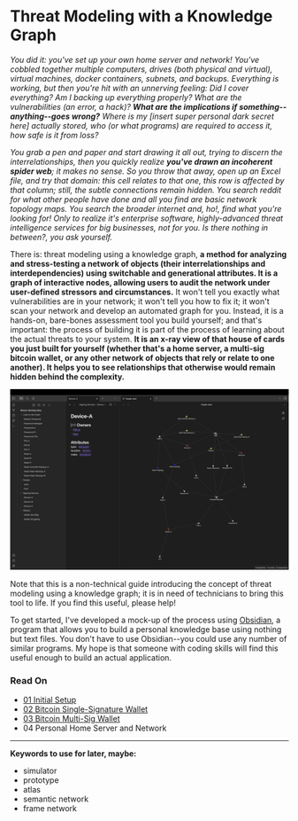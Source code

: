 # Threat Modeling with a Knowledge Graph

*You did it: you've set up your own home server and network! You've cobbled together multiple computers, drives (both physical and virtual), virtual machines, docker containers, subnets, and backups. Everything is working, but then you're hit with an unnerving feeling: Did I cover everything? Am I backing up everything properly? What are the vulnerabilities (an error, a hack)? **What are the implications if something--anything--goes wrong?** Where is my [*insert super personal dark secret here*] actually stored, who (or what programs) are required to access it, how safe is it from loss?*

*You grab a pen and paper and start drawing it all out, trying to discern the interrelationships, then you quickly realize **you've drawn an incoherent spider web**; it makes no sense. So you throw that away, open up an Excel file, and try that domain: this cell relates to that one, this row is affected by that column; still, the subtle connections remain hidden. You search reddit for what other people have done and all you find are basic network topology maps. You search the broader internet and, ho!, find what you're looking for! Only to realize it's enterprise software, highly-advanced threat intelligence services for big businesses, not for you. Is there nothing in between?, you ask yourself.*

There is: threat modeling using a knowledge graph, **a method for analyzing and stress-testing a network of objects (their interrelationships and interdependencies) using switchable and generational attributes. It is a graph of interactive nodes, allowing users to audit the network under user-defined stressors and circumstances.** It won't tell you exactly what vulnerabilities are in your network; it won't tell you how to fix it; it won't scan your network and develop an automated graph for you. Instead, it is a hands-on, bare-bones assessment tool you build yourself; and that's important: the process of building it is part of the process of learning about the actual threats to your system. **It is an x-ray view of that house of cards you just built for yourself (whether that's a home server, a multi-sig bitcoin wallet, or any other network of objects that rely or relate to one another). It helps you to see relationships that otherwise would remain hidden behind the complexity.**

<p align="center">
<img src="_utilities/case-study-bitcoin-multisig-1.jpg" alt="map" title="map" />
</p>

Note that this is a non-technical guide introducing the concept of threat modeling using a knowledge graph; it is in need of technicians to bring this tool to life. If you find this useful, please help!

To get started, I've developed a mock-up of the process using [Obsidian](https://obsidian.md/), a program that allows you to build a personal knowledge base using nothing but text files. You don't have to use Obsidian--you could use any number of similar programs. My hope is that someone with coding skills will find this useful enough to build an actual application.

### Read On
- [01 Initial Setup](01-Initial-Setup.md)
- [02 Bitcoin Single-Signature Wallet](02-Case-Study-Bitcoin-Singlesig.md)
- [03 Bitcoin Multi-Sig Wallet](03-Case-Study-Bitcoin-Multisig.md)
- 04 Personal Home Server and Network

---
**Keywords to use for later, maybe:**
- simulator
- prototype
- atlas
- semantic network
- frame network
